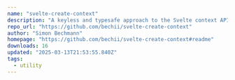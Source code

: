 ```yaml
---
name: "svelte-create-context"
description: "A keyless and typesafe approach to the Svelte context API"
repo_url: "https://github.com/bechii/svelte-create-context"
author: "Simon Bechmann"
homepage: "https://github.com/bechii/svelte-create-context#readme"
downloads: 16
updated: "2025-03-13T21:53:55.840Z"
tags: 
  - utility
---
```

